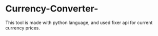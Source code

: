 # Currency-Converter-
This tool is made with python language, and used fixer api for current currency prices.
